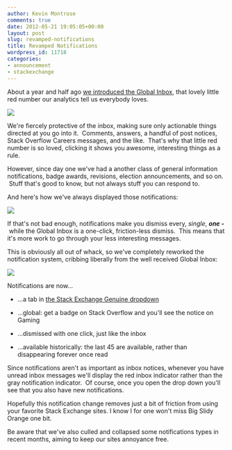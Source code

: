 ```yaml
---
author: Kevin Montrose
comments: true
date: 2012-05-21 19:05:05+00:00
layout: post
slug: revamped-notifications
title: Revamped Notifications
wordpress_id: 11718
categories:
- announcement
- stackexchange
---
```


About a year and half ago [we introduced the Global Inbox](http://blog.stackoverflow.com/2010/09/new-global-inbox/), that lovely little red number our analytics tell us everybody loves.

[![](http://blog.stackoverflow.com/wp-content/uploads/inbox.png)](http://blog.stackoverflow.com/2012/05/revamped-notifications/inbox/)





We're fiercely protective of the inbox, making sure only actionable things directed at you go into it.  Comments, answers, a handful of post notices, Stack Overflow Careers messages, and the like.  That's why that little red number is so loved, clicking it shows you awesome, interesting things as a rule.

However, since day one we've had a another class of general information notifications, badge awards, revisions, election announcements, and so on.  Stuff that's good to know, but not always stuff you can respond to.

And here's how we've always displayed those notifications:

[![](http://blog.stackoverflow.com/wp-content/uploads/Big-Orange1.png)](http://blog.stackoverflow.com/2012/05/revamped-notifications/big-orange-2/)







If that's not bad enough, notifications make you dismiss every, _single_, **_one -_** while the Global Inbox is a one-click, friction-less dismiss.  This means that it's more work to go through your less interesting messages.

This is obviously all out of whack, so we've completely reworked the notification system, cribbing liberally from the well received Global Inbox:

[![](http://blog.stackoverflow.com/wp-content/uploads/clicky.png)](http://blog.stackoverflow.com/2012/05/revamped-notifications/clicky/)















Notifications are now...



	
  * ...a tab in [the Stack Exchange Genuine dropdown](http://blog.stackoverflow.com/2010/09/new-global-inbox/)

	
  * ...global: get a badge on Stack Overflow and you'll see the notice on Gaming

	
  * ...dismissed with one click, just like the inbox

	
  * ...available historically: the last 45 are available, rather than disappearing forever once read


Since notifications aren't as important as inbox notices, whenever you have unread inbox messages we'll display the red inbox indicator rather than the gray notification indicator.  Of course, once you open the drop down you'll see that you also have new notifications.

Hopefully this notification change removes just a bit of friction from using your favorite Stack Exchange sites. I know I for one won't miss Big Slidy Orange one bit.

Be aware that we've also culled and collapsed some notifications types in recent months, aiming to keep our sites annoyance free.
